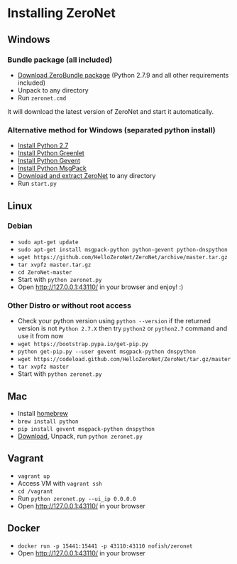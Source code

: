 # Installing ZeroNet

## Windows

### Bundle package (all included)
* [Download ZeroBundle package](https://github.com/HelloZeroNet/ZeroBundle/releases/download/0.1.0/ZeroBundle-v0.1.0.zip) (Python 2.7.9 and all other requirements included)
* Unpack to any directory
* Run `zeronet.cmd`

It will download the latest version of ZeroNet and start it automatically.


### Alternative method for Windows (separated python install)

* [Install Python 2.7](https://www.python.org/ftp/python/2.7.9/python-2.7.9.msi)
* [Install Python Greenlet](http://zeronet.io/files/windows/greenlet-0.4.5.win32-py2.7.exe)
* [Install Python Gevent](http://zeronet.io/files/windows/gevent-1.0.1.win32-py2.7.exe)
* [Install Python MsgPack](http://zeronet.io/files/windows/msgpack-python-0.4.2.win32-py2.7.exe)
* [Download and extract ZeroNet](https://codeload.github.com/HelloZeroNet/ZeroNet/zip/master) to any directory
* Run `start.py`

## Linux

### Debian

* `sudo apt-get update`
* `sudo apt-get install msgpack-python python-gevent python-dnspython` 
* `wget https://github.com/HelloZeroNet/ZeroNet/archive/master.tar.gz`
* `tar xvpfz master.tar.gz`
* `cd ZeroNet-master`
* Start with `python zeronet.py`
* Open http://127.0.0.1:43110/ in your browser and enjoy! :)

### Other Distro or without root access

* Check your python version using `python --version` if the returned version is not `Python 2.7.X` then try `python2` or `python2.7` command and use it from now
* `wget https://bootstrap.pypa.io/get-pip.py`
* `python get-pip.py --user gevent msgpack-python dnspython`
* `wget https://codeload.github.com/HelloZeroNet/ZeroNet/tar.gz/master`
* `tar xvpfz master`
* Start with `python zeronet.py`

## Mac

 * Install [homebrew](http://brew.sh/)
 * `brew install python`
 * `pip install gevent msgpack-python dnspython`
 * [Download](https://github.com/HelloZeroNet/ZeroNet/archive/master.zip), Unpack, run `python zeronet.py`
 
## Vagrant

* `vagrant up`
* Access VM with `vagrant ssh`
* `cd /vagrant`
* Run `python zeronet.py --ui_ip 0.0.0.0`
* Open http://127.0.0.1:43110/ in your browser

## Docker
* `docker run -p 15441:15441 -p 43110:43110 nofish/zeronet​`
* Open http://127.0.0.1:43110/ in your browser

 
